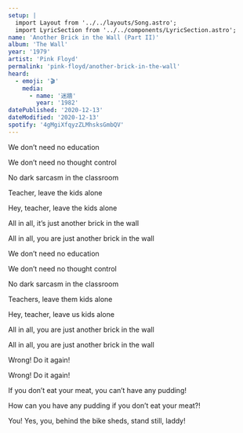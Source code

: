 ```yaml
---
setup: |
  import Layout from '../../layouts/Song.astro';
  import LyricSection from '../../components/LyricSection.astro';
name: 'Another Brick in the Wall (Part II)'
album: 'The Wall'
year: '1979'
artist: 'Pink Floyd'
permalink: 'pink-floyd/another-brick-in-the-wall'
heard:
  - emoji: '🎬'
    media:
      - name: '迷牆'
        year: '1982'
datePublished: '2020-12-13'
dateModified: '2020-12-13'
spotify: '4gMgiXfqyzZLMhsksGmbQV'
---
```


<LyricSection>

We don&rsquo;t need no education

We don&rsquo;t need no thought control

No dark sarcasm in the classroom

Teacher, leave the kids alone

</LyricSection>

<LyricSection>

Hey, teacher, leave the kids alone

All in all, it&rsquo;s just another brick in the wall

All in all, you are just another brick in the wall

</LyricSection>

<LyricSection>

We don&rsquo;t need no education

We don&rsquo;t need no thought control

No dark sarcasm in the classroom

Teachers, leave them kids alone

Hey, teacher, leave us kids alone

All in all, you are just another brick in the wall

All in all, you are just another brick in the wall

</LyricSection>

<LyricSection>

Wrong! Do it again!

Wrong! Do it again!

If you don&rsquo;t eat your meat, you can&rsquo;t have any pudding!

How can you have any pudding if you don&rsquo;t eat your meat?!

You! Yes, you, behind the bike sheds, stand still, laddy!

</LyricSection>

